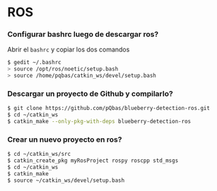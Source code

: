 # ROS

### Configurar bashrc luego de descargar ros?

Abrir el `bashrc` y copiar los dos comandos

```bash
$ gedit ~/.bashrc
> source /opt/ros/noetic/setup.bash
> source /home/pqbas/catkin_ws/devel/setup.bash
```

### Descargar un proyecto de Github y compilarlo?
```bash
$ git clone https://github.com/pQbas/blueberry-detection-ros.git
$ cd ~/catkin_ws
$ catkin_make --only-pkg-with-deps blueberry-detection-ros
```
### Crear un nuevo proyecto en ros?
```bash
$ cd ~/catkin_ws/src
$ catkin_create_pkg myRosProject rospy roscpp std_msgs
$ cd ~/catkin_ws
$ catkin_make
$ source ~/catkin_ws/devel/setup.bash
```
